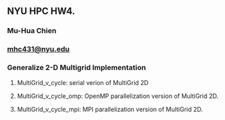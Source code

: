 ## NYU HPC HW4.
### Mu-Hua Chien 
### mhc431@nyu.edu

### Generalize 2-D Multigrid Implementation

1. MultiGrid_v_cycle: serial verion of MultiGrid 2D

2. MultiGrid_v_cycle_omp: OpenMP parallelization version of MultiGrid 2D.

3. MultiGrid_v_cycle_mpi: MPI parallelization version of MultiGrid 2D. 



